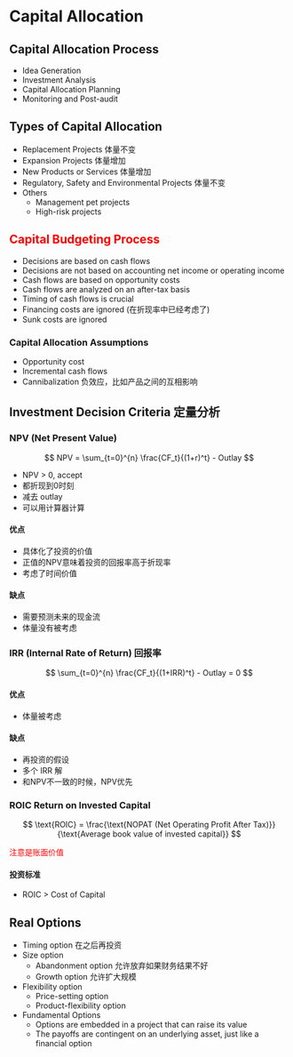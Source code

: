 # Capital Allocation

## Capital Allocation Process

- Idea Generation
- Investment Analysis
- Capital Allocation Planning
- Monitoring and Post-audit

## Types of Capital Allocation

- Replacement Projects 体量不变
- Expansion Projects 体量增加
- New Products or Services 体量增加
- Regulatory, Safety and Environmental Projects 体量不变
- Others
  - Management pet projects
  - High-risk projects

<!-- red color -->
## <span style="color:red"> Capital Budgeting Process</span>

- Decisions are based on cash flows
- Decisions are not based on accounting net income or operating income
- Cash flows are based on opportunity costs
- Cash flows are analyzed on an after-tax basis
- Timing of cash flows is crucial
- Financing costs are ignored (在折现率中已经考虑了)
- Sunk costs are ignored

### Capital Allocation Assumptions

- Opportunity cost
- Incremental cash flows
- Cannibalization 负效应，比如产品之间的互相影响

## Investment Decision Criteria 定量分析

### NPV (Net Present Value)

$$
NPV = \sum_{t=0}^{n} \frac{CF_t}{(1+r)^t} - Outlay
$$

- NPV > 0, accept
- 都折现到$0$时刻
- 减去 outlay
- 可以用计算器计算

#### 优点

- 具体化了投资的价值
- 正值的NPV意味着投资的回报率高于折现率
- 考虑了时间价值

#### 缺点

- 需要预测未来的现金流
- 体量没有被考虑

### IRR (Internal Rate of Return) 回报率

$$
\sum_{t=0}^{n} \frac{CF_t}{(1+IRR)^t} - Outlay = 0
$$

#### 优点

- 体量被考虑

#### 缺点

- 再投资的假设
- 多个 IRR 解
- 和NPV不一致的时候，NPV优先

### ROIC Return on Invested Capital

$$
\text{ROIC} = \frac{\text{NOPAT (Net Operating Profit After Tax)}}{\text{Average book value of invested capital}}
$$

<span style="color:red">注意是账面价值</span>

#### 投资标准

- ROIC > Cost of Capital

## Real Options

- Timing option 在之后再投资
- Size option
  - Abandonment option 允许放弃如果财务结果不好
  - Growth option 允许扩大规模
- Flexibility option
  - Price-setting option
  - Product-flexibility option
- Fundamental Options
  - Options are embedded in a project that can raise its value
  - The payoffs are contingent on an underlying asset, just like a financial option
